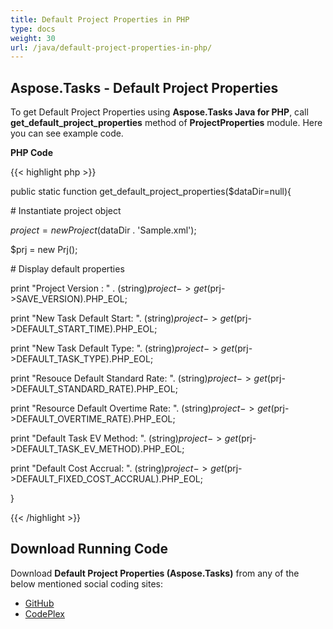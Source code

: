```yaml
---
title: Default Project Properties in PHP
type: docs
weight: 30
url: /java/default-project-properties-in-php/
---
```


## **Aspose.Tasks - Default Project Properties**
To get Default Project Properties using **Aspose.Tasks Java for PHP**, call **get_default_project_properties** method of **ProjectProperties** module. Here you can see example code.

**PHP Code**

{{< highlight php >}}

 public static function get_default_project_properties($dataDir=null){

\# Instantiate project object

$project = new Project($dataDir . 'Sample.xml');

$prj = new Prj();

\# Display default properties

print "Project Version : " . (string)$project->get($prj->SAVE_VERSION).PHP_EOL;

print "New Task Default Start: ". (string)$project->get($prj->DEFAULT_START_TIME).PHP_EOL;

print "New Task Default Type: ". (string)$project->get($prj->DEFAULT_TASK_TYPE).PHP_EOL;

print "Resouce Default Standard Rate: ". (string)$project->get($prj->DEFAULT_STANDARD_RATE).PHP_EOL;

print "Resource Default Overtime Rate: ". (string)$project->get($prj->DEFAULT_OVERTIME_RATE).PHP_EOL;

print "Default Task EV Method: ". (string)$project->get($prj->DEFAULT_TASK_EV_METHOD).PHP_EOL;

print "Default Cost Accrual: ". (string)$project->get($prj->DEFAULT_FIXED_COST_ACCRUAL).PHP_EOL;

}

{{< /highlight >}}
## **Download Running Code**
Download **Default Project Properties (Aspose.Tasks)** from any of the below mentioned social coding sites:

- [GitHub](https://github.com/aspose-tasks/Aspose.Tasks-for-Java/blob/master/Plugins/Aspose_Tasks_Java_for_PHP/src/aspose/tasks/WorkingWithProjects/ProjectProperties.php)
- [CodePlex](https://asposetasksjavaphp.codeplex.com/SourceControl/latest#src/aspose/tasks/WorkingWithProjects/ProjectProperties.php)
